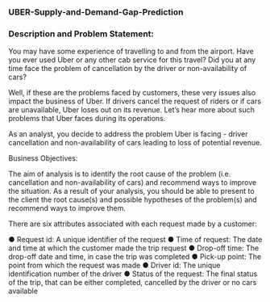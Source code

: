 ### UBER-Supply-and-Demand-Gap-Prediction

### Description and Problem Statement:
You may have some experience of travelling to and from the airport. Have you ever used Uber or any other cab service for this travel? Did you at any time face the problem of cancellation by the driver or non-availability of cars?

 

Well, if these are the problems faced by customers, these very issues also impact the business of Uber. If drivers cancel the request of riders or if cars are unavailable, Uber loses out on its revenue. Let’s hear more about such problems that Uber faces during its operations.

As an analyst, you decide to address the problem Uber is facing - driver cancellation and non-availability of cars leading to loss of potential revenue. 

 

Business Objectives:

The aim of analysis is to identify the root cause of the problem (i.e. cancellation and non-availability of cars) and recommend ways to improve the situation. As a result of your analysis, you should be able to present to the client the root cause(s) and possible hypotheses of the problem(s) and recommend ways to improve them.


There are six attributes associated with each request made by a customer:

●	Request id: A unique identifier of the request
●	Time of request: The date and time at which the customer made the trip request
●	Drop-off time: The drop-off date and time, in case the trip was completed 
●	Pick-up point: The point from which the request was made
●	Driver id: The unique identification number of the driver
●	Status of the request: The final status of the trip, that can be either completed, cancelled by the driver or no cars available

